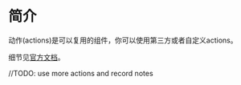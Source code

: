 # 简介
动作(actions)是可以复用的组件，你可以使用第三方或者自定义actions。

细节见[官方文档](https://docs.github.com/en/actions/learn-github-actions/finding-and-customizing-actions)。

//TODO: use more actions and record notes